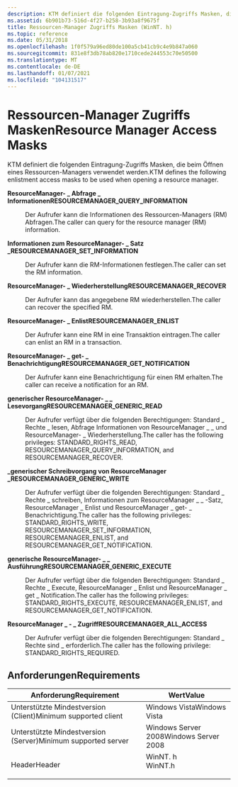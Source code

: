 ```yaml
---
description: KTM definiert die folgenden Eintragung-Zugriffs Masken, die beim Öffnen eines Ressourcen-Managers verwendet werden.
ms.assetid: 6b901b73-516d-4f27-b258-3b93a8f9675f
title: Ressourcen-Manager Zugriffs Masken (WinNT. h)
ms.topic: reference
ms.date: 05/31/2018
ms.openlocfilehash: 1f0f579a96ed80de100a5cb41cb9c4e9b847a060
ms.sourcegitcommit: 831e8f3db78ab820e1710cede244553c70e50500
ms.translationtype: MT
ms.contentlocale: de-DE
ms.lasthandoff: 01/07/2021
ms.locfileid: "104131517"
---
```

# <a name="resource-manager-access-masks"></a><span data-ttu-id="ef3ab-103">Ressourcen-Manager Zugriffs Masken</span><span class="sxs-lookup"><span data-stu-id="ef3ab-103">Resource Manager Access Masks</span></span>

<span data-ttu-id="ef3ab-104">KTM definiert die folgenden Eintragung-Zugriffs Masken, die beim Öffnen eines Ressourcen-Managers verwendet werden.</span><span class="sxs-lookup"><span data-stu-id="ef3ab-104">KTM defines the following enlistment access masks to be used when opening a resource manager.</span></span>

<dl> <dt>

<span data-ttu-id="ef3ab-105"><span id="RESOURCEMANAGER_QUERY_INFORMATION"></span><span id="resourcemanager_query_information"></span>**ResourceManager- \_ Abfrage \_ Informationen**</span><span class="sxs-lookup"><span data-stu-id="ef3ab-105"><span id="RESOURCEMANAGER_QUERY_INFORMATION"></span><span id="resourcemanager_query_information"></span>**RESOURCEMANAGER\_QUERY\_INFORMATION**</span></span>
</dt> <dd> <dl> <dt>



<span data-ttu-id="ef3ab-106">Der Aufrufer kann die Informationen des Ressourcen-Managers (RM) Abfragen.</span><span class="sxs-lookup"><span data-stu-id="ef3ab-106">The caller can query for the resource manager (RM) information.</span></span>


</dt> </dl> </dd> <dt>

<span data-ttu-id="ef3ab-107"><span id="RESOURCEMANAGER_SET_INFORMATION"></span><span id="resourcemanager_set_information"></span>**Informationen zum ResourceManager- \_ Satz \_**</span><span class="sxs-lookup"><span data-stu-id="ef3ab-107"><span id="RESOURCEMANAGER_SET_INFORMATION"></span><span id="resourcemanager_set_information"></span>**RESOURCEMANAGER\_SET\_INFORMATION**</span></span>
</dt> <dd> <dl> <dt>



<span data-ttu-id="ef3ab-108">Der Aufrufer kann die RM-Informationen festlegen.</span><span class="sxs-lookup"><span data-stu-id="ef3ab-108">The caller can set the RM information.</span></span>


</dt> </dl> </dd> <dt>

<span data-ttu-id="ef3ab-109"><span id="RESOURCEMANAGER_RECOVER"></span><span id="resourcemanager_recover"></span>**ResourceManager- \_ Wiederherstellung**</span><span class="sxs-lookup"><span data-stu-id="ef3ab-109"><span id="RESOURCEMANAGER_RECOVER"></span><span id="resourcemanager_recover"></span>**RESOURCEMANAGER\_RECOVER**</span></span>
</dt> <dd> <dl> <dt>



<span data-ttu-id="ef3ab-110">Der Aufrufer kann das angegebene RM wiederherstellen.</span><span class="sxs-lookup"><span data-stu-id="ef3ab-110">The caller can recover the specified RM.</span></span>


</dt> </dl> </dd> <dt>

<span data-ttu-id="ef3ab-111"><span id="RESOURCEMANAGER_ENLIST"></span><span id="resourcemanager_enlist"></span>**ResourceManager- \_ Enlist**</span><span class="sxs-lookup"><span data-stu-id="ef3ab-111"><span id="RESOURCEMANAGER_ENLIST"></span><span id="resourcemanager_enlist"></span>**RESOURCEMANAGER\_ENLIST**</span></span>
</dt> <dd> <dl> <dt>



<span data-ttu-id="ef3ab-112">Der Aufrufer kann eine RM in eine Transaktion eintragen.</span><span class="sxs-lookup"><span data-stu-id="ef3ab-112">The caller can enlist an RM in a transaction.</span></span>


</dt> </dl> </dd> <dt>

<span data-ttu-id="ef3ab-113"><span id="RESOURCEMANAGER_GET_NOTIFICATION"></span><span id="resourcemanager_get_notification"></span>**ResourceManager- \_ get- \_ Benachrichtigung**</span><span class="sxs-lookup"><span data-stu-id="ef3ab-113"><span id="RESOURCEMANAGER_GET_NOTIFICATION"></span><span id="resourcemanager_get_notification"></span>**RESOURCEMANAGER\_GET\_NOTIFICATION**</span></span>
</dt> <dd> <dl> <dt>



<span data-ttu-id="ef3ab-114">Der Aufrufer kann eine Benachrichtigung für einen RM erhalten.</span><span class="sxs-lookup"><span data-stu-id="ef3ab-114">The caller can receive a notification for an RM.</span></span>


</dt> </dl> </dd> <dt>

<span data-ttu-id="ef3ab-115"><span id="RESOURCEMANAGER_GENERIC_READ"></span><span id="resourcemanager_generic_read"></span>**generischer ResourceManager- \_ \_ Lesevorgang**</span><span class="sxs-lookup"><span data-stu-id="ef3ab-115"><span id="RESOURCEMANAGER_GENERIC_READ"></span><span id="resourcemanager_generic_read"></span>**RESOURCEMANAGER\_GENERIC\_READ**</span></span>
</dt> <dd> <dl> <dt>



<span data-ttu-id="ef3ab-116">Der Aufrufer verfügt über die folgenden Berechtigungen: Standard \_ Rechte \_ lesen, Abfrage Informationen von ResourceManager \_ \_ und ResourceManager- \_ Wiederherstellung.</span><span class="sxs-lookup"><span data-stu-id="ef3ab-116">The caller has the following privileges: STANDARD\_RIGHTS\_READ, RESOURCEMANAGER\_QUERY\_INFORMATION, and RESOURCEMANAGER\_RECOVER.</span></span>


</dt> </dl> </dd> <dt>

<span data-ttu-id="ef3ab-117"><span id="RESOURCEMANAGER_GENERIC_WRITE"></span><span id="resourcemanager_generic_write"></span>**\_generischer Schreibvorgang von ResourceManager \_**</span><span class="sxs-lookup"><span data-stu-id="ef3ab-117"><span id="RESOURCEMANAGER_GENERIC_WRITE"></span><span id="resourcemanager_generic_write"></span>**RESOURCEMANAGER\_GENERIC\_WRITE**</span></span>
</dt> <dd> <dl> <dt>



<span data-ttu-id="ef3ab-118">Der Aufrufer verfügt über die folgenden Berechtigungen: Standard \_ Rechte \_ schreiben, Informationen zum ResourceManager \_ \_ -Satz, ResourceManager \_ Enlist und ResourceManager \_ get- \_ Benachrichtigung.</span><span class="sxs-lookup"><span data-stu-id="ef3ab-118">The caller has the following privileges: STANDARD\_RIGHTS\_WRITE, RESOURCEMANAGER\_SET\_INFORMATION, RESOURCEMANAGER\_ENLIST, and RESOURCEMANAGER\_GET\_NOTIFICATION.</span></span>


</dt> </dl> </dd> <dt>

<span data-ttu-id="ef3ab-119"><span id="RESOURCEMANAGER_GENERIC_EXECUTE"></span><span id="resourcemanager_generic_execute"></span>**generische ResourceManager- \_ \_ Ausführung**</span><span class="sxs-lookup"><span data-stu-id="ef3ab-119"><span id="RESOURCEMANAGER_GENERIC_EXECUTE"></span><span id="resourcemanager_generic_execute"></span>**RESOURCEMANAGER\_GENERIC\_EXECUTE**</span></span>
</dt> <dd> <dl> <dt>



<span data-ttu-id="ef3ab-120">Der Aufrufer verfügt über die folgenden Berechtigungen: Standard \_ Rechte \_ Execute, ResourceManager \_ Enlist und ResourceManager \_ get \_ Notification.</span><span class="sxs-lookup"><span data-stu-id="ef3ab-120">The caller has the following privileges: STANDARD\_RIGHTS\_EXECUTE, RESOURCEMANAGER\_ENLIST, and RESOURCEMANAGER\_GET\_NOTIFICATION.</span></span>


</dt> </dl> </dd> <dt>

<span data-ttu-id="ef3ab-121"><span id="RESOURCEMANAGER_ALL_ACCESS"></span><span id="resourcemanager_all_access"></span>**ResourceManager \_ - \_ Zugriff**</span><span class="sxs-lookup"><span data-stu-id="ef3ab-121"><span id="RESOURCEMANAGER_ALL_ACCESS"></span><span id="resourcemanager_all_access"></span>**RESOURCEMANAGER\_ALL\_ACCESS**</span></span>
</dt> <dd> <dl> <dt>



<span data-ttu-id="ef3ab-122">Der Aufrufer verfügt über die folgenden Berechtigungen: Standard \_ Rechte sind \_ erforderlich.</span><span class="sxs-lookup"><span data-stu-id="ef3ab-122">The caller has the following privilege: STANDARD\_RIGHTS\_REQUIRED.</span></span>


</dt> </dl> </dd> </dl>

## <a name="requirements"></a><span data-ttu-id="ef3ab-123">Anforderungen</span><span class="sxs-lookup"><span data-stu-id="ef3ab-123">Requirements</span></span>



| <span data-ttu-id="ef3ab-124">Anforderung</span><span class="sxs-lookup"><span data-stu-id="ef3ab-124">Requirement</span></span> | <span data-ttu-id="ef3ab-125">Wert</span><span class="sxs-lookup"><span data-stu-id="ef3ab-125">Value</span></span> |
|-------------------------------------|------------------------------------------------------------------------------------|
| <span data-ttu-id="ef3ab-126">Unterstützte Mindestversion (Client)</span><span class="sxs-lookup"><span data-stu-id="ef3ab-126">Minimum supported client</span></span><br/> | <span data-ttu-id="ef3ab-127">Windows Vista</span><span class="sxs-lookup"><span data-stu-id="ef3ab-127">Windows Vista</span></span><br/>                                                           |
| <span data-ttu-id="ef3ab-128">Unterstützte Mindestversion (Server)</span><span class="sxs-lookup"><span data-stu-id="ef3ab-128">Minimum supported server</span></span><br/> | <span data-ttu-id="ef3ab-129">Windows Server 2008</span><span class="sxs-lookup"><span data-stu-id="ef3ab-129">Windows Server 2008</span></span><br/>                                                     |
| <span data-ttu-id="ef3ab-130">Header</span><span class="sxs-lookup"><span data-stu-id="ef3ab-130">Header</span></span><br/>                   | <dl> <span data-ttu-id="ef3ab-131"><dt>WinNT. h</dt></span><span class="sxs-lookup"><span data-stu-id="ef3ab-131"><dt>WinNT.h</dt></span></span> </dl> |



 

 




